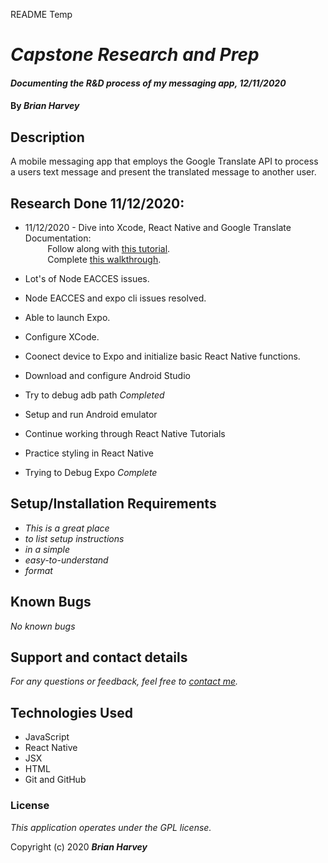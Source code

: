 README Temp

# _Capstone Research and Prep_

#### _Documenting the R&D process of my messaging app, 12/11/2020_

#### By _**Brian Harvey**_

## Description

A mobile messaging app that employs the Google Translate API to process a users text message and present the translated message to another user.

## Research Done 11/12/2020:
* 11/12/2020 - Dive into Xcode, React Native and Google Translate Documentation: <br>
         Follow along with [this tutorial](https://www.youtube.com/watch?v=qSRrxpdMpVc). <br>
         Complete [this walkthrough](https://www.youtube.com/watch?v=qSRrxpdMpVc).

* Lot's of Node EACCES issues.
* Node EACCES and expo cli issues resolved.
* Able to launch Expo.
* Configure XCode.
* Coonect device to Expo and initialize basic React Native functions.
* Download and configure Android Studio
* Try to debug adb path *Completed*
* Setup and run Android emulator
* Continue working through React Native Tutorials
* Practice styling in React Native
* Trying to Debug Expo *Complete*

## Setup/Installation Requirements

* _This is a great place_
* _to list setup instructions_
* _in a simple_
* _easy-to-understand_
* _format_

## Known Bugs

_No known bugs_

## Support and contact details

_For any questions or feedback, feel free to [contact me](mailto:brian.harv3y@gmail.com)._

## Technologies Used

* JavaScript
* React Native
* JSX
* HTML
* Git and GitHub

### License

*_This application operates under the GPL license._*

Copyright (c) 2020 **_Brian Harvey_**
